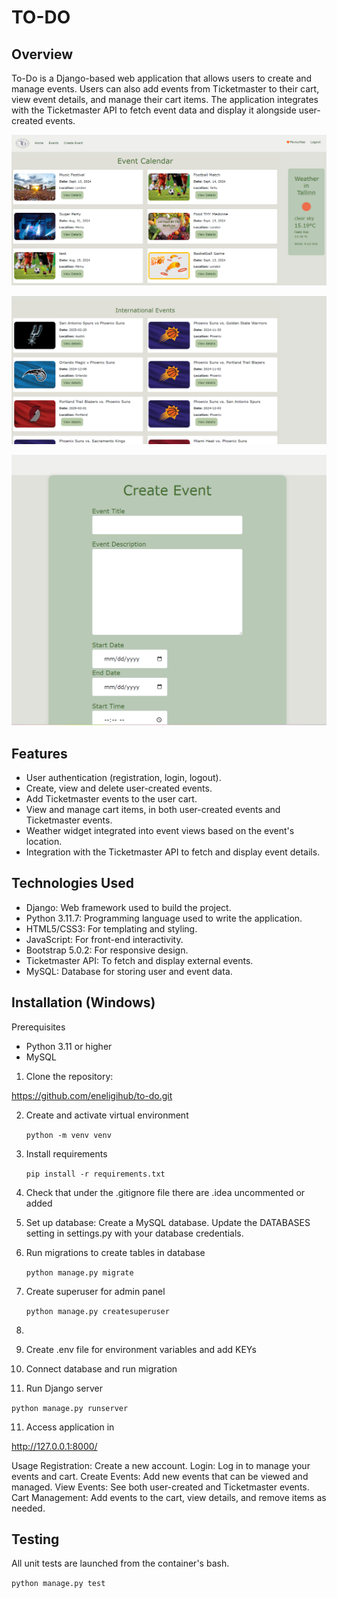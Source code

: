 # TO-DO

## Overview

To-Do is a Django-based web application that allows users to create and
manage events. Users can also add events from Ticketmaster to their cart, view event details, and manage their cart
items. The application integrates with the Ticketmaster API to fetch event data and display it alongside user-created
events.

![to-do](./To-Do-app.png)

![to-do](./International-events.png)

![to-do](./Create-event.png)

## Features

* User authentication (registration, login, logout).
* Create, view and delete user-created events.
* Add Ticketmaster events to the user cart.
* View and manage cart items, in both user-created events and Ticketmaster events.
* Weather widget integrated into event views based on the event's location.
* Integration with the Ticketmaster API to fetch and display event details.

## Technologies Used

* Django: Web framework used to build the project.
* Python 3.11.7: Programming language used to write the application.
* HTML5/CSS3: For templating and styling.
* JavaScript: For front-end interactivity.
* Bootstrap 5.0.2: For responsive design.
* Ticketmaster API: To fetch and display external events.
* MySQL: Database for storing user and event data.

## Installation (Windows)

Prerequisites

* Python 3.11 or higher
* MySQL

1. Clone the repository:

https://github.com/eneligihub/to-do.git

2. Create and activate virtual environment


   `python -m venv venv`
  


3. Install requirements


   `pip install -r requirements.txt`



4. Check that under the .gitignore file there are .idea uncommented or added

5. Set up database:
   Create a MySQL database.
   Update the DATABASES setting in settings.py with your database credentials.

6. Run migrations to create tables in database

   `python manage.py migrate`


7. Create superuser for admin panel

   `python manage.py createsuperuser`
8. 

8. Create .env file for environment variables and add KEYs

9. Connect database and run migration

10. Run Django server

   `python manage.py runserver`


11. Access application in

http://127.0.0.1:8000/

Usage
Registration: Create a new account.
Login: Log in to manage your events and cart.
Create Events: Add new events that can be viewed and managed.
View Events: See both user-created and Ticketmaster events.
Cart Management: Add events to the cart, view details, and remove items as needed.

## Testing

All unit tests are launched from the container's bash.

   `python manage.py test`


